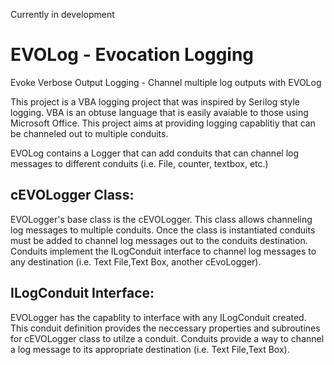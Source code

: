 Currently in development

# EVOLog - Evocation Logging
Evoke Verbose Output Logging - Channel multiple log outputs with EVOLog

This project is a VBA logging project that was inspired by Serilog style logging. VBA is an obtuse language that is easily avaiable to those using Microsoft Office. This project aims at providing logging capablitiy that can be channeled out to multiple conduits. 

EVOLog contains a Logger that can add conduits that can channel log messages to different conduits (i.e. File, counter, textbox, etc.)

## cEVOLogger Class:
EVOLogger's base class is the cEVOLogger. This class allows channeling log messages to multiple conduits. Once the class is instantiated conduits must be added to channel log messages out to the conduits destination. Conduits implement the ILogConduit interface to channel log messages to any destination (i.e. Text File,Text Box, another cEvoLogger).

## ILogConduit Interface:
EVOLogger has the capablity to interface with any ILogConduit created. This conduit definition provides the neccessary properties and subroutines for cEVOLogger class to utilze a conduit. Conduits provide a way to channel a log message to its appropriate destination (i.e. Text File,Text Box).

